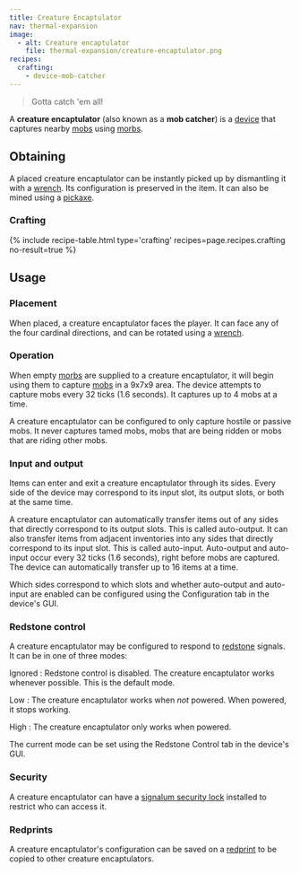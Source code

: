 ```yaml
---
title: Creature Encaptulator
nav: thermal-expansion
image:
  - alt: Creature encaptulator
    file: thermal-expansion/creature-encaptulator.png
recipes:
  crafting:
    - device-mob-catcher
---
```


> Gotta catch 'em all!


A **creature encaptulator** (also known as a **mob catcher**) is a
[device](/docs/devices/) that captures nearby
[mobs](https://minecraft.gamepedia.com/Mob) using [morbs](/docs/morb/).


Obtaining
---------

A placed creature encaptulator can be instantly picked up by dismantling it with
a [wrench](/docs/wrenches/). Its configuration is preserved in the item. It can
also be mined using a [pickaxe](https://minecraft.gamepedia.com/Pickaxe).

### Crafting
{% include recipe-table.html type='crafting' recipes=page.recipes.crafting no-result=true %}


Usage
-----

### Placement
When placed, a creature encaptulator faces the player. It can face any of the
four cardinal directions, and can be rotated using a [wrench](/docs/wrenches/).

### Operation
When empty [morbs](/docs/morb/) are supplied to a creature encaptulator, it will
begin using them to capture [mobs](https://minecraft.gamepedia.com/Mob) in a
9x7x9 area. The device attempts to capture mobs every 32 ticks (1.6 seconds). It
captures up to 4 mobs at a time.

A creature encaptulator can be configured to only capture hostile or passive
mobs. It never captures tamed mobs, mobs that are being ridden or mobs that are
riding other mobs.

### Input and output
Items can enter and exit a creature encaptulator through its sides. Every side
of the device may correspond to its input slot, its output slots, or both at the
same time.

A creature encaptulator can automatically transfer items out of any sides that
directly correspond to its output slots. This is called auto-output. It can also
transfer items from adjacent inventories into any sides that directly correspond
to its input slot. This is called auto-input. Auto-output and auto-input occur
every 32 ticks (1.6 seconds), right before mobs are captured. The device can
automatically transfer up to 16 items at a time.

Which sides correspond to which slots and whether auto-output and auto-input are
enabled can be configured using the Configuration tab in the device's GUI.

### Redstone control
A creature encaptulator may be configured to respond to
[redstone](https://minecraft.gamepedia.com/Redstone) signals. It can be in one
of three modes:

Ignored
: Redstone control is disabled. The creature encaptulator works whenever
possible. This is the default mode.

Low
: The creature encaptulator works when *not* powered. When powered, it stops
working.

High
: The creature encaptulator only works when powered.

The current mode can be set using the Redstone Control tab in the device's GUI.

### Security
A creature encaptulator can have a [signalum security
lock](/docs/signalum-security-lock/) installed to restrict who can access it.

### Redprints
A creature encaptulator's configuration can be saved on a
[redprint](/docs/redprint/) to be copied to other creature encaptulators.
